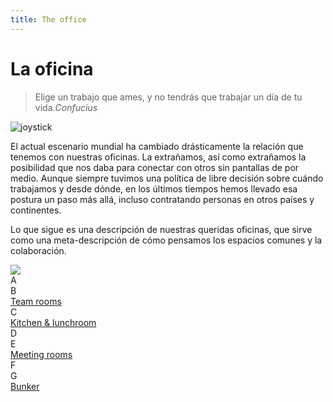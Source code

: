 ```yaml
---
title: The office
---
```

# La oficina

> Elige un trabajo que ames, y no tendrás que trabajar un día de tu vida.<cite>Confucius</cite>

![joystick](/images/joystick.svg)

El actual escenario mundial ha cambiado drásticamente la relación que tenemos con nuestras oficinas. La extrañamos, así como extrañamos la posibilidad que nos daba para conectar con otros sin pantallas de por medio. Aunque siempre tuvimos una política de libre decisión sobre cuándo trabajamos y desde dónde, en los últimos tiempos hemos llevado esa postura un paso más allá, incluso contratando personas en otros países y continentes.

Lo que sigue es una descripción de nuestras queridas oficinas, que sirve como una meta-descripción de cómo pensamos los espacios comunes y la colaboración.

<div id='blueprints'>
    <img src='/images/blueprints.svg'>
    <div>
        <div class='legend'><div>A</div><div>B</div><a href='#04-the-office/1-team-rooms.md'>Team rooms</a></div>
        <div class='legend'><div style='border-color:transparent;'></div><div>C</div><a href='#04-the-office/2-kitchen-and-lunch-room.md'>Kitchen & lunchroom</a></div>
        <div class='legend'><div>D</div><div>E</div><a href='#04-the-office/3-meeting-rooms.md'>Meeting rooms</a></div>
        <div class='legend'><div>F</div><div>G</div><a href='#04-the-office/4-bunkers.md'>Bunker</a></div>
    </div>
</div>